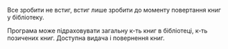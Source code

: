 Все зробити не встиг, встиг лише зробити до моменту повертання книг у бібліотеку.

Програма може підраховувати загальну к-ть книг в бібліотеці, к-ть позичених книг.
Доступна видача і повернення книг.
